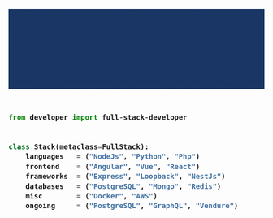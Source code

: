 <!-- Zero width character is used to put extra blank lines before and after code -->
![alt text](https://github.com/gaiusmathew/gaiusmathew/blob/main/gaiusmathew-logo.gif?raw=true)

<h3>
    
```python

from developer import full-stack-developer


class Stack(metaclass=FullStack):
    languages   = ("NodeJs", "Python", "Php")
    frontend    = ("Angular", "Vue", "React")
    frameworks  = ("Express", "Loopback", "NestJs")
    databases   = ("PostgreSQL", "Mongo", "Redis")
    misc        = ("Docker", "AWS")
    ongoing     = ("PostgreSQL", "GraphQL", "Vendure")
    
```
</h3>

